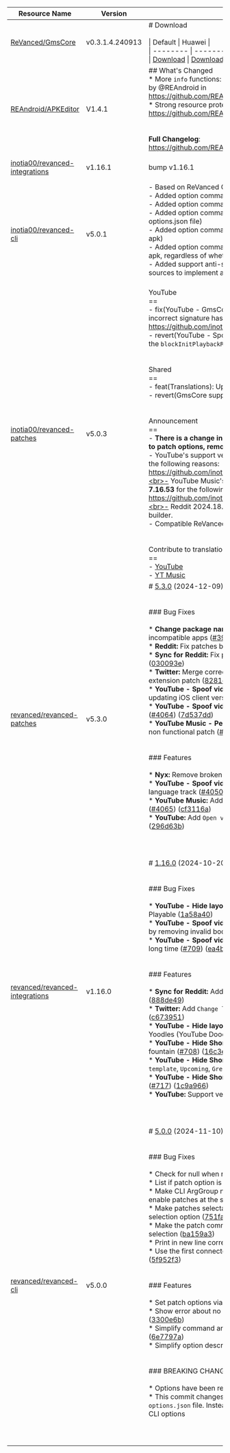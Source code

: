 | Resource Name | Version | Changelog | Published On | Build By|
|---------------|---------|-----------|--------------|---------|
| [ReVanced/GmsCore](https://github.com/ReVanced/GmsCore/releases/tag/v0.3.1.4.240913) | v0.3.1.4.240913 | # Download<br><br>\| Default \| Huawei \|<br>\| -------- \| -------- \|<br>\| [Download](https://github.com/ReVanced/GmsCore/releases/download/v0.3.1.4.240913/app.revanced.android.gms-240913008-signed.apk) \|  [Download](https://github.com/ReVanced/GmsCore/releases/download/v0.3.1.4.240913/app.revanced.android.gms-240913008-hw-signed.apk) \|<br> | 2024-04-05T02:37:11Z | [Docker-py-revanced](https://github.com/nikhilbadyal/docker-py-revanced) |
| [REAndroid/APKEditor](https://github.com/REAndroid/APKEditor/releases/tag/V1.4.1) | V1.4.1 | ## What's Changed<br>* More `info` functions: locales, languages, configurations, strings by @REAndroid in https://github.com/REAndroid/APKEditor/pull/132<br>* Strong resource protection by @REAndroid in https://github.com/REAndroid/APKEditor/pull/133<br><br><br>**Full Changelog**: https://github.com/REAndroid/APKEditor/compare/V1.4.0...V1.4.1 | 2024-10-01T21:32:59Z | [Docker-py-revanced](https://github.com/nikhilbadyal/docker-py-revanced) |
| [inotia00/revanced-integrations](https://github.com/inotia00/revanced-integrations/releases/tag/v1.16.1) | v1.16.1 | bump v1.16.1 | 2024-11-08T13:43:58Z | [Docker-py-revanced](https://github.com/nikhilbadyal/docker-py-revanced) |
| [inotia00/revanced-cli](https://github.com/inotia00/revanced-cli/releases/tag/v5.0.1) | v5.0.1 | - Based on ReVanced Cli [5.0.0](https://github.com/ReVanced/revanced-cli/tree/v5.0.0)<br>- Added option command `options` (`options.json` file generator)<br>- Added option command `patches` (`patches.json` file generator)<br>- Added option command `--legacy-options` (set patch option via options.json file)<br>- Added option command `--rip-libs` (remove native libs from apk)<br>- Added option command `--unsigned` (disable signing of the final apk, regardless of whether it is mounted or not)<br>- Added support anti-split (merged some [REAndroid/ARSCLib](https://github.com/REAndroid/ARSCLib) sources to implement anti-split)<br><br> | 2024-12-08T09:50:42Z | [Docker-py-revanced](https://github.com/nikhilbadyal/docker-py-revanced) |
| [inotia00/revanced-patches](https://github.com/inotia00/revanced-patches/releases/tag/v5.0.3) | v5.0.3 | YouTube<br>==<br>- fix(YouTube - GmsCore support): Unable to log in due to incorrect signature hash https://github.com/inotia00/ReVanced_Extended/issues/2519<br>- revert(YouTube - Spoof streaming data): Block the domain in the `blockInitPlaybackRequest` method<br><br><br>Shared<br>==<br>- feat(Translations): Update translation<br>- revert(GmsCore support): Chimera reference<br><br><br>Announcement<br>==<br>- **There is a change in `options.json`. If you see warnings related to patch options, remove the `options.json` file or `Patch options`.**<br>- YouTube's support version has been rolled back to **19.16.39** for the following reasons: https://github.com/inotia00/ReVanced_Extended/issues/2241.<br>- YouTube Music's support version has been rolled back to **7.16.53** for the following reasons: https://github.com/inotia00/ReVanced_Extended/issues/2382.<br>- Reddit 2024.18.0+ can only be patched via [CLI](https://github.com/inotia00/revanced-documentation/blob/main/docs/latest-reddit-patch-info.md) or rvx-builder.<br>- Compatible ReVanced Manager: [RVX Manager v1.23.4 (fork)](https://github.com/inotia00/revanced-manager/releases/tag/v1.23.4).<br><br><br>Contribute to translation<br>==<br>- [YouTube](https://crowdin.com/project/revancedextended)<br>- [YT Music](https://crowdin.com/project/revancedmusicextended) | 2024-12-09T13:35:42Z | [Docker-py-revanced](https://github.com/nikhilbadyal/docker-py-revanced) |
| [revanced/revanced-patches](https://github.com/ReVanced/revanced-patches/releases/tag/v5.3.0) | v5.3.0 | # [5.3.0](https://github.com/ReVanced/revanced-patches/compare/v5.2.3...v5.3.0) (2024-12-09)<br><br><br>### Bug Fixes<br><br>* **Change package name:** Prevent applying the patch to known incompatible apps ([#3943](https://github.com/ReVanced/revanced-patches/issues/3943)) ([44936e7](https://github.com/ReVanced/revanced-patches/commit/44936e71e846f72f7279950232a5dba37765ceb3))<br>* **Reddit:** Fix patches by using correct extension class ([70bdc68](https://github.com/ReVanced/revanced-patches/commit/70bdc6840d465399625aa1ae0259f49e72711955))<br>* **Sync for Reddit:** Fix patches by using correct extension name ([030093e](https://github.com/ReVanced/revanced-patches/commit/030093e913aab3fab43935eedbaeba0f6c0491bb))<br>* **Twitter:** Merge correct extension by depending on correct extension patch ([8281cf6](https://github.com/ReVanced/revanced-patches/commit/8281cf6a3eead8cc25a277371e0b0ab2be982497))<br>* **YouTube - Spoof video streams:** Enable opus codec by updating iOS client version ([#4063](https://github.com/ReVanced/revanced-patches/issues/4063)) ([0af156f](https://github.com/ReVanced/revanced-patches/commit/0af156f18972c5f089af4bb69824968d2a47d18f))<br>* **YouTube - Spoof video streams:** Update `Force AVC` client data ([#4064](https://github.com/ReVanced/revanced-patches/issues/4064)) ([7d537dd](https://github.com/ReVanced/revanced-patches/commit/7d537ddff4bb5421fa320741275131a66ef5c7bb))<br>* **YouTube Music - Permanent shuffle:** Remove obsolete and non functional patch ([#4073](https://github.com/ReVanced/revanced-patches/issues/4073)) ([fbc6ab6](https://github.com/ReVanced/revanced-patches/commit/fbc6ab6a357b351f02d4d486ddc2072cf53199c3))<br><br><br>### Features<br><br>* **Nyx:** Remove broken `Unlock pro` patch ([1fe8b16](https://github.com/ReVanced/revanced-patches/commit/1fe8b164eab0c4fa80ab2da2581977f5111a2858))<br>* **YouTube - Spoof video streams:** Allow picking a default audio language track ([#4050](https://github.com/ReVanced/revanced-patches/issues/4050)) ([ede666b](https://github.com/ReVanced/revanced-patches/commit/ede666b5cb64fcbaa1334ad8bef79e2634ced113))<br>* **YouTube Music:** Add `Spoof video streams` patch to fix playback ([#4065](https://github.com/ReVanced/revanced-patches/issues/4065)) ([cf3116a](https://github.com/ReVanced/revanced-patches/commit/cf3116a7583d09c25c798a85687a056f143656f0))<br>* **YouTube:** Add `Open videos fullscreen` patch ([#4069](https://github.com/ReVanced/revanced-patches/issues/4069)) ([296d63b](https://github.com/ReVanced/revanced-patches/commit/296d63bd42c338a01efbcb2df702e5822d05a5f1))<br><br><br><br> | 2024-12-09T06:12:09Z | [Docker-py-revanced](https://github.com/nikhilbadyal/docker-py-revanced) |
| [revanced/revanced-integrations](https://github.com/ReVanced/revanced-integrations/releases/tag/v1.16.0) | v1.16.0 | # [1.16.0](https://github.com/ReVanced/revanced-integrations/compare/v1.15.0...v1.16.0) (2024-10-20)<br><br><br>### Bug Fixes<br><br>* **YouTube - Hide layout components:** Hide new type of Playable ([1a58a40](https://github.com/ReVanced/revanced-integrations/commit/1a58a406db76e4deaea070d077a31714f270e479))<br>* **YouTube - Spoof video streams:** Fix playback for Android VR by removing invalid body as well ([#716](https://github.com/ReVanced/revanced-integrations/issues/716)) ([8ad3f78](https://github.com/ReVanced/revanced-integrations/commit/8ad3f78865836fbe38a832ef6395c6eb8d0edbf2))<br>* **YouTube - Spoof video streams:** Handle app left open for a long time ([#709](https://github.com/ReVanced/revanced-integrations/issues/709)) ([ea4b073](https://github.com/ReVanced/revanced-integrations/commit/ea4b073f5c21b0fea4e3922488e8bbf69cfcb421))<br><br><br>### Features<br><br>* **Sync for Reddit:** Add `Fix video downloads` patch ([#710](https://github.com/ReVanced/revanced-integrations/issues/710)) ([888de49](https://github.com/ReVanced/revanced-integrations/commit/888de49edd39913116028ac1d173f2b6e0feab09))<br>* **Twitter:** Add `Change link sharing domain` patch ([#715](https://github.com/ReVanced/revanced-integrations/issues/715)) ([c673951](https://github.com/ReVanced/revanced-integrations/commit/c6739517f179bf8e811e869640a24f433d729f42))<br>* **YouTube - Hide layout components:** Add option to hide Yoodles (YouTube Doodles) ([#712](https://github.com/ReVanced/revanced-integrations/issues/712)) ([4b5f3de](https://github.com/ReVanced/revanced-integrations/commit/4b5f3deef9c3a8c700e23a0f4d9ce999013ec9d4))<br>* **YouTube - Hide Shorts components:** Add option to hide like fountain ([#708](https://github.com/ReVanced/revanced-integrations/issues/708)) ([16c3ef7](https://github.com/ReVanced/revanced-integrations/commit/16c3ef7ee5a32ec22db6da876dcf19fc02bc9aac))<br>* **YouTube - Hide Shorts components:** Add options to hide `Use template`, `Upcoming`, `Green screen` buttons ([#714](https://github.com/ReVanced/revanced-integrations/issues/714)) ([faad754](https://github.com/ReVanced/revanced-integrations/commit/faad7548df2091c24d41dad98a589745ce8a6b73))<br>* **YouTube - Hide Shorts components:** Hide `Hashtag` button ([#717](https://github.com/ReVanced/revanced-integrations/issues/717)) ([1c9a966](https://github.com/ReVanced/revanced-integrations/commit/1c9a966354243dd1a106e1fc767227c1b025125e))<br>* **YouTube:** Support versions `19.25` and `19.34` ([#689](https://github.com/ReVanced/revanced-integrations/issues/689)) ([61569ba](https://github.com/ReVanced/revanced-integrations/commit/61569ba111af82aaff60d11863bc57221a295fe8))<br><br><br><br> | 2024-10-20T01:41:03Z | [Docker-py-revanced](https://github.com/nikhilbadyal/docker-py-revanced) |
| [revanced/revanced-cli](https://github.com/ReVanced/revanced-cli/releases/tag/v5.0.0) | v5.0.0 | # [5.0.0](https://github.com/ReVanced/revanced-cli/compare/v4.6.0...v5.0.0) (2024-11-10)<br><br><br>### Bug Fixes<br><br>* Check for null when no device serial was specified ([1da8ae9](https://github.com/ReVanced/revanced-cli/commit/1da8ae9e46000dd3c4eecd793c559e75012cf535))<br>* List if patch option is required ([#346](https://github.com/ReVanced/revanced-cli/issues/346)) ([98ff0c3](https://github.com/ReVanced/revanced-cli/commit/98ff0c34fa71c3b3ecd96157d45a30ee2b8979c6))<br>* Make CLI ArgGroup non-exclusive to be able to disable and enable patches at the same time ([1bb0d13](https://github.com/ReVanced/revanced-cli/commit/1bb0d13726fd5790c59cb6d28df3618c7606710d))<br>* Make patches selectable by using a mutable collection for the selection option ([751fa1d](https://github.com/ReVanced/revanced-cli/commit/751fa1d889f40c51b291116029fd84f2b051f2f0))<br>* Make the patch command work without specifying any selection ([ba159a3](https://github.com/ReVanced/revanced-cli/commit/ba159a35a9a99d18a4c1e04128b08ae336a49b3e))<br>* Print in new line correctly ([c2dc9d7](https://github.com/ReVanced/revanced-cli/commit/c2dc9d76be33c98284741e23c406500483c47753))<br>* Use the first connected device when no ADB device is specified ([5f952f3](https://github.com/ReVanced/revanced-cli/commit/5f952f35f5cb388b6509b2b4d905b8143ebc7996))<br><br><br>### Features<br><br>* Set patch options via CLI ([#336](https://github.com/ReVanced/revanced-cli/issues/336)) ([2300243](https://github.com/ReVanced/revanced-cli/commit/23002434b2d51c2a3b30b33dd0526261432d90ce))<br>* Show error about no installation device found at the beginning ([3300e6b](https://github.com/ReVanced/revanced-cli/commit/3300e6b4333ed1c4e6785cb82eca9016fc6d4a20))<br>* Simplify command and option names and descriptions ([#338](https://github.com/ReVanced/revanced-cli/issues/338)) ([6e7797a](https://github.com/ReVanced/revanced-cli/commit/6e7797a3f0525a8f48af7182157da0d045600ac2))<br>* Simplify option descriptions ([45c998b](https://github.com/ReVanced/revanced-cli/commit/45c998b335b65ac233fece8b804dc7410142691c))<br><br><br>### BREAKING CHANGES<br><br>* Options have been renamed.<br>* This commit changes various CLI options and removes the `options.json` file. Instead, patch options can now be passed via CLI options<br><br><br><br> | 2024-11-10T14:58:04Z | [Docker-py-revanced](https://github.com/nikhilbadyal/docker-py-revanced) |